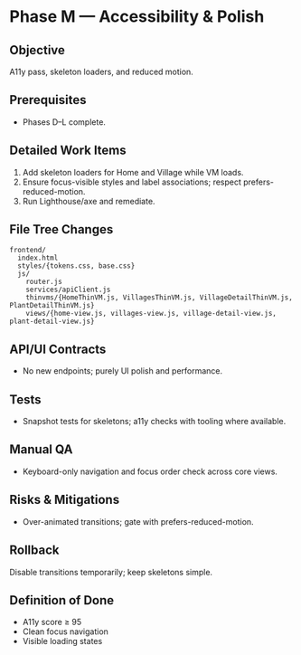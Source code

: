 # Phase M — Accessibility & Polish
## Objective
A11y pass, skeleton loaders, and reduced motion.

## Prerequisites
- Phases D–L complete.

## Detailed Work Items
1. Add skeleton loaders for Home and Village while VM loads.
2. Ensure focus-visible styles and label associations; respect prefers-reduced-motion.
3. Run Lighthouse/axe and remediate.

## File Tree Changes
```
frontend/
  index.html
  styles/{tokens.css, base.css}
  js/
    router.js
    services/apiClient.js
    thinvms/{HomeThinVM.js, VillagesThinVM.js, VillageDetailThinVM.js, PlantDetailThinVM.js}
    views/{home-view.js, villages-view.js, village-detail-view.js, plant-detail-view.js}
```

## API/UI Contracts
- No new endpoints; purely UI polish and performance.

## Tests
- Snapshot tests for skeletons; a11y checks with tooling where available.

## Manual QA
- Keyboard-only navigation and focus order check across core views.

## Risks & Mitigations
- Over-animated transitions; gate with prefers-reduced-motion.

## Rollback
Disable transitions temporarily; keep skeletons simple.

## Definition of Done
- A11y score ≥ 95
- Clean focus navigation
- Visible loading states
